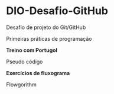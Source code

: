 # DIO-Desafio-GitHub

Desafio de projeto do Git/GitHub

Primeiras práticas de programação

**Treino com Portugol**

Pseudo código

**Exercícios de fluxograma**

Flowgorithm

